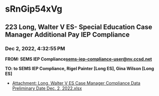 # sRnGip54xVg
## 223 Long, Walter V ES- Special Education Case Manager Additional Pay IEP Compliance
### Dec 2, 2022, 4:32:55 PM
**FROM: SEMS IEP Compliance<sems-iep-compliance-user@nv.ccsd.net>**

**TO: to SEMS IEP Compliance, Rigel Painter [Long ES], Gina Wilson [Long ES]**






* [Attachment: Long, Walter V ES Case Manager Compliance Data Preliminary Date Dec. 2, 2022.xlsx](sRnGip54xVg-attachment-1.xlsx)
